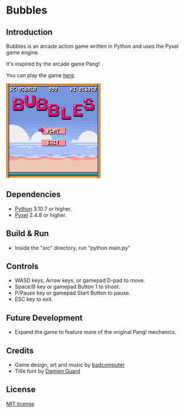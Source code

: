# Bubbles

## Introduction
Bubbles is an arcade action game written in Python and uses the Pyxel game engine.

It's inspired by the arcade game Pang!

You can play the game [here](https://helpcomputer.github.io/pyxel/bubbles/).

![](/images/prev00.gif?raw=true "")

## Dependencies
- [Python](https://www.python.org/) 3.10.7 or higher.
- [Pyxel](https://github.com/kitao/pyxel) 2.4.8 or higher.

## Build & Run
- Inside the "src" directory, run "python main.py"

## Controls
- WASD keys, Arrow keys, or gamepad D-pad to move.
- Space/B key or gamepad Button 1 to shoot.
- P/Pause key or gamepad Start Button to pause.
- ESC key to exit.

## Future Development
- Expand the game to feature more of the original Pang! mechanics.

## Credits
- Game design, art and music by [badcomputer](https://twitter.com/badcomputer0)
- Title font by [Damien Guard](https://damieng.com/)

## License
[MIT license](http://en.wikipedia.org/wiki/MIT_License)
